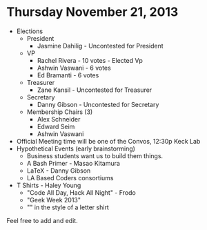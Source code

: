 Thursday November 21, 2013
=====
* Elections 
    * President
        * Jasmine Dahilig - Uncontested for President
    * VP
        * Rachel Rivera - 10 votes - Elected Vp
        * Ashwin Vaswani - 6 votes
        * Ed Bramanti - 6 votes
    * Treasurer
        * Zane Kansil - Uncontested for Treasurer
    * Secretary
        * Danny Gibson - Uncontested for Secretary
    * Membership Chairs (3)
        * Alex Schneider
        * Edward Seim 
        * Ashwin Vaswani 
* Official Meeting time will be one of the Convos, 12:30p Keck Lab
* Hypothetical Events (early brainstorming)
    * Business students want us to build them things.
    * A Bash Primer - Masao Kitamura
    * LaTeX - Danny Gibson
    * LA Based Coders consortiums
* T Shirts - Haley Young
    * "Code All Day, Hack All Night" - Frodo
    * "Geek Week 2013"
    * "<Theta><Omega>" in the style of a letter shirt

Feel free to add and edit.
